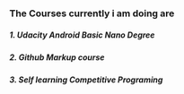 ### The Courses currently i am doing are
##### 1. Udacity Android Basic Nano Degree
##### 2. Github Markup course 
##### 3. Self learning Competitive Programing 

